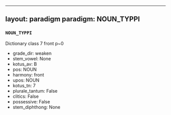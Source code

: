 
---
layout: paradigm
paradigm: NOUN_TYPPI
---
### ` NOUN_TYPPI `

Dictionary class 7 front p~0
* grade_dir: weaken
* stem_vowel: None
* kotus_av: B
* pos: NOUN
* harmony: front
* upos: NOUN
* kotus_tn: 7
* plurale_tantum: False
* clitics: False
* possessive: False
* stem_diphthong: None
